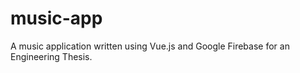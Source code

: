 # music-app
A music application written using Vue.js and Google Firebase for an Engineering Thesis.

